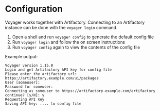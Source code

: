 # Configuration
Voyager works together with Artifactory. Connecting to an Artifactory instance can be done with the `voyager login` command.

1. Open a shell and run `voyager config` to generate the default config file
2. Run `voyager login` and follow the on screen instructions
3. Run `voyager config` again to view the contents of the config file

Example output:
```
Voyager version 1.15.0
Login and get Artifactory API key for config file
Please enter the artifactory url: https://artifactory.example.com/ui/packages
User [someuser]:
Password for someuser:
Connecting as someuser to https://artifactory.example.com/artifactory continue? [y/N]: y
Requesting API Key
Saving API key: .... to config file
```
